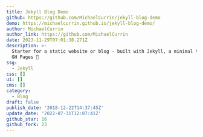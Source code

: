 ```yaml
---
title: Jekyll Blog Demo
github: https://github.com/MichaelCurrin/jekyll-blog-demo
demo: https://michaelcurrin.github.io/jekyll-blog-demo/
author: MichaelCurrin
author_link: https://github.com/MichaelCurrin
date: 2023-11-29T07:01:38.271Z
description: >-
  Starter for a static website or blog - built with Jekyll, a minimal theme and
  GH Pages 🧪
ssg:
  - Jekyll
css: []
ui: []
cms: []
category:
  - Blog
draft: false
publish_date: '2018-12-22T14:37:45Z'
update_date: '2022-07-31T12:07:41Z'
github_star: 16
github_fork: 23
---
```

